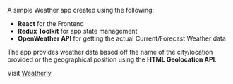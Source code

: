 <p>A simple Weather app created using the following:</p>
<ul>
  <li><b>React</b> for the Frontend</li>
  <li><b>Redux Toolkit</b> for app state management</li>
  <li><b>OpenWeather API</b> for getting the actual Current/Forecast Weather data</li>
</ul>
<p>The app provides weather data based off the name of the city/location provided or the geographical position using the <b>HTML Geolocation API</b>.</p>

Visit <a target='_blank' href='https://lxndrbukin.github.io/weatherly/'>Weatherly</a>
